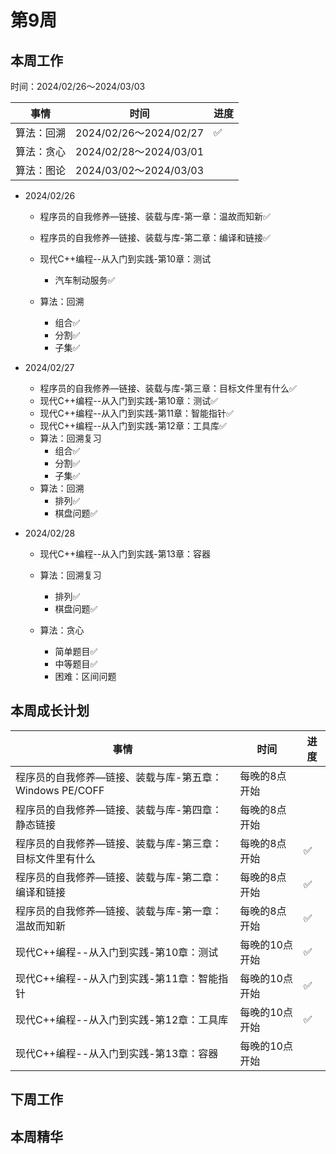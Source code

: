 # 第9周

## 本周工作

时间：2024/02/26～2024/03/03

| 事情       | 时间                   | 进度 |
| ---------- | ---------------------- | ---- |
| 算法：回溯 | 2024/02/26～2024/02/27 | ✅    |
| 算法：贪心 | 2024/02/28～2024/03/01 |      |
| 算法：图论 | 2024/03/02～2024/03/03 |      |

+ 2024/02/26
  + 程序员的自我修养—链接、装载与库-第一章：温故而知新✅
  + 程序员的自我修养—链接、装载与库-第二章：编译和链接✅
  + 现代C++编程--从入门到实践-第10章：测试
    + 汽车制动服务✅
  
  + 算法：回溯
    + 组合✅
    + 分割✅
    + 子集✅
  
+ 2024/02/27
  + 程序员的自我修养—链接、装载与库-第三章：目标文件里有什么✅
  + 现代C++编程--从入门到实践-第10章：测试✅
  + 现代C++编程--从入门到实践-第11章：智能指针✅
  + 现代C++编程--从入门到实践-第12章：工具库✅
  + 算法：回溯复习
    + 组合✅
    + 分割✅
    + 子集✅
  + 算法：回溯
    + 排列✅
    + 棋盘问题✅
  
+ 2024/02/28
  + 现代C++编程--从入门到实践-第13章：容器

  + 算法：回溯复习
    + 排列✅
    + 棋盘问题✅

  + 算法：贪心
    + 简单题目✅
    + 中等题目✅
    + 困难：区间问题


## 本周成长计划

| 事情                                                     | 时间           | 进度 |
| -------------------------------------------------------- | -------------- | ---- |
| 程序员的自我修养—链接、装载与库-第五章：Windows PE/COFF  | 每晚的8点开始  |      |
| 程序员的自我修养—链接、装载与库-第四章：静态链接         | 每晚的8点开始  |      |
| 程序员的自我修养—链接、装载与库-第三章：目标文件里有什么 | 每晚的8点开始  | ✅    |
| 程序员的自我修养—链接、装载与库-第二章：编译和链接       | 每晚的8点开始  | ✅    |
| 程序员的自我修养—链接、装载与库-第一章：温故而知新       | 每晚的8点开始  | ✅    |
| 现代C++编程--从入门到实践-第10章：测试                   | 每晚的10点开始 | ✅    |
| 现代C++编程--从入门到实践-第11章：智能指针               | 每晚的10点开始 | ✅    |
| 现代C++编程--从入门到实践-第12章：工具库                 | 每晚的10点开始 | ✅    |
| 现代C++编程--从入门到实践-第13章：容器                   | 每晚的10点开始 |      |

## 下周工作

## 本周精华


